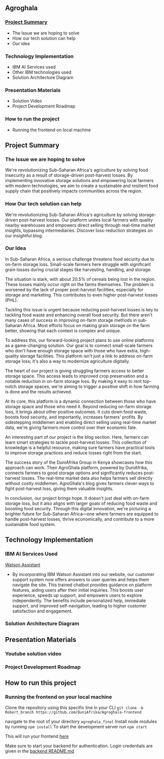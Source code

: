 ## Agroghala
### [Project Summary](https://github.com/DuniAfrika/Agroghala-frontend/blob/Robert_branch/README.md#project-summary-1)
- The Issue we are hoping to solve
- How our tech solution can help
- Our idea
### Technology Implementation
- IBM AI Services used
- Other IBM technologies used
- Solution Architecture Diagram
### Presentation Materials
- Solution Video
- Project Development Roadmap
### How to run the project
- Running the frontend on local machine

## Project Summary
### The Issue we are hoping to solve
We're revolutionizing Sub-Saharan Africa's agriculture by solving food insecurity as a result of storage-driven post-harvest losses. By implementing innovative storage solutions and empowering local farmers with modern technologies, we aim to create a sustainable and resilient food supply chain that positively impacts communities across the region.
### How Our tech solution can help
We're revolutionizing Sub-Saharan Africa's agriculture by solving storage-driven post-harvest losses. Our platform unites local farmers with quality nearby warehouses and empowers direct selling through real-time market insights, bypassing intermediaries. Discover loss-reduction strategies on our insightful blog.
### Our Idea
In Sub-Saharan Africa, a serious challenge threatens food security due to on-farm storage loss. Small-scale farmers here struggle with significant grain losses during crucial stages like harvesting, handling, and storage.

The situation is stark, with about 20.5% of cereals being lost in the region. These losses mainly occur right on the farms themselves. The problem is worsened by the lack of proper post-harvest facilities, especially for storage and marketing. This contributes to even higher post-harvest losses (PHL).

Tackling this issue is urgent because reducing post-harvest losses is key to tackling food waste and enhancing overall food security. But there aren't many cases of success in improving on-farm storage methods in sub-Saharan Africa. Most efforts focus on making grain storage on the farm better, showing that each context is complex and unique.

To address this, our forward-looking project plans to use online platforms as a game-changing solution. Our goal is to connect small-scale farmers who don't have enough storage space with those who have extra, high-quality storage facilities. This platform isn't just a link to address on-farm storage loss; it's also a way to modernize agriculture digitally.

The heart of our project is giving struggling farmers access to better storage space. This access leads to improved crop preservation and a notable reduction in on-farm storage loss. By making it easy to rent top-notch storage spaces, we're aiming to trigger a positive shift in how farming is done and the results achieved.

At its core, this platform is a dynamic connection between those who have storage space and those who need it. Beyond reducing on-farm storage loss, it brings about other positive outcomes. It cuts down food waste, boosts food security, and importantly, increases farmers' profits. By sidestepping middlemen and enabling direct selling using real-time market data, we're giving farmers more control over their economic fate.

An interesting part of our project is the blog section. Here, farmers can learn smart strategies to tackle post-harvest losses. This collection of knowledge is a helpful resource, making sure farmers have practical tools to improve storage practices and reduce losses right from the start.

The success story of the DuniAfrika Group in Kenya showcases how this approach can work. Their AgroGhala platform, powered by DuniAfrika, connects farmers to good storage options and significantly reduces post-harvest losses. The real-time market data also helps farmers sell directly without costly middlemen. AgroGhala's blog gives farmers clever ways to fight post-harvest loss, giving them valuable insights.

In conclusion, our project brings hope. It doesn't just deal with on-farm storage loss, but it also aligns with larger goals of reducing food waste and boosting food security. Through this digital innovation, we're picturing a brighter future for Sub-Saharan Africa—one where farmers are equipped to handle post-harvest losses, thrive economically, and contribute to a more sustainable food system.

## Technology Implementation
### IBM AI Services Used
[Watson Assistant](https://cloud.ibm.com/catalog/services/watson-assistant)
- By incorporating IBM Watson Assistant into our website, our customer support system now offers answers to user queries and helps them navigate the site. This trained chatbot provides guidance on platform features, aiding users after their initial inquiries. This boosts user experience, speeds up support, and empowers users to explore independently. The benefits include personalized help, immediate support, and improved self-navigation, leading to higher customer satisfaction and engagement.

### Solution Architecture Diagram
## Presentation Materials
### Youtube solution video
### Project Development Roadmap
## How to run this project 
### Running the frontend on your local machine
Clone the repository using this specific line in your CLI `git clone -b Robert_branch https://github.com/DuniAfrika/Agroghala-frontend`

navigate to the root of your directory `agroghala_final`
Install node modules by running `npm install`
To start the development server run `npm start`

This will run your frontend [here](https://localhost:3000)

Make sure to start your backend for authentication.
Login credentials are given in the [backend README.md]()
